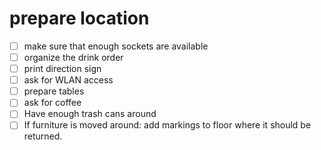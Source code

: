 # prepare location

- [ ] make sure that enough sockets are available
- [ ] organize the drink order
- [ ] print direction sign
- [ ] ask for WLAN access
- [ ] prepare tables
- [ ] ask for coffee
- [ ] Have enough trash cans around
- [ ] If furniture is moved around: add markings to floor where it should be returned.
